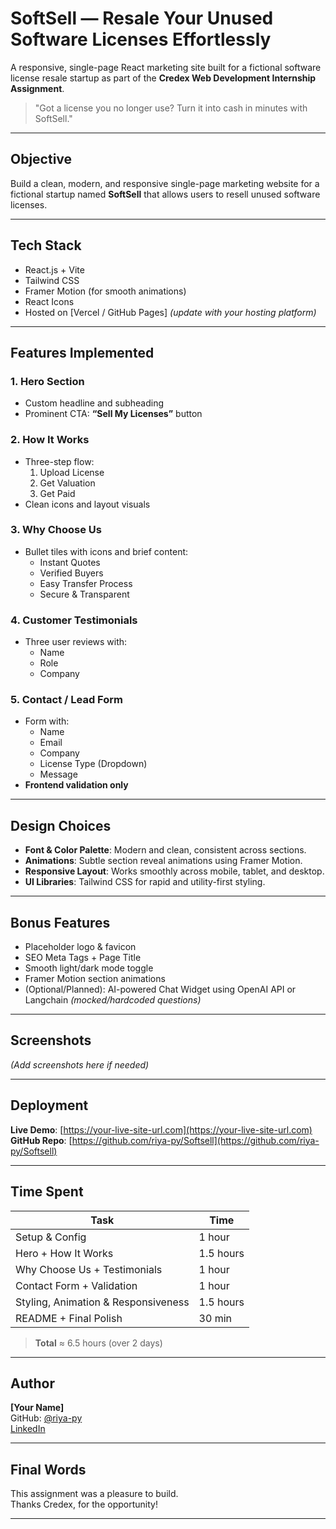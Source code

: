 # SoftSell — Resale Your Unused Software Licenses Effortlessly

A responsive, single-page React marketing site built for a fictional software license resale startup as part of the **Credex Web Development Internship Assignment**.

> "Got a license you no longer use? Turn it into cash in minutes with SoftSell." 

---

## Objective

Build a clean, modern, and responsive single-page marketing website for a fictional startup named **SoftSell** that allows users to resell unused software licenses.

---

## Tech Stack

- React.js + Vite
- Tailwind CSS
- Framer Motion (for smooth animations)
- React Icons
- Hosted on [Vercel / GitHub Pages] *(update with your hosting platform)*

---

## Features Implemented

### 1. Hero Section
- Custom headline and subheading
- Prominent CTA: **“Sell My Licenses”** button

### 2. How It Works
- Three-step flow:
  1. Upload License 
  2. Get Valuation 
  3. Get Paid 
- Clean icons and layout visuals

### 3. Why Choose Us
- Bullet tiles with icons and brief content:
  - Instant Quotes
  - Verified Buyers
  - Easy Transfer Process
  - Secure & Transparent

### 4. Customer Testimonials
- Three user reviews with:
  - Name
  - Role
  - Company

### 5. Contact / Lead Form
- Form with:
  - Name
  - Email
  - Company
  - License Type (Dropdown)
  - Message
- **Frontend validation only**

---

## Design Choices

- **Font & Color Palette**: Modern and clean, consistent across sections.
- **Animations**: Subtle section reveal animations using Framer Motion.
- **Responsive Layout**: Works smoothly across mobile, tablet, and desktop.
- **UI Libraries**: Tailwind CSS for rapid and utility-first styling.

---

## Bonus Features

- Placeholder logo & favicon
- SEO Meta Tags + Page Title
- Smooth light/dark mode toggle
- Framer Motion section animations
- (Optional/Planned): AI-powered Chat Widget using OpenAI API or Langchain *(mocked/hardcoded questions)*

---

## Screenshots

*(Add screenshots here if needed)*

---

## Deployment

**Live Demo**: [https://your-live-site-url.com](https://your-live-site-url.com)  
**GitHub Repo**: [https://github.com/riya-py/Softsell](https://github.com/riya-py/Softsell)

---

##  Time Spent

| Task | Time |
|------|------|
| Setup & Config | 1 hour |
| Hero + How It Works | 1.5 hours |
| Why Choose Us + Testimonials | 1 hour |
| Contact Form + Validation | 1 hour |
| Styling, Animation & Responsiveness | 1.5 hours |
| README + Final Polish | 30 min |

> **Total** ≈ 6.5 hours (over 2 days)

---

## Author

**[Your Name]**  
GitHub: [@riya-py](https://github.com/riya-py)  
[LinkedIn](https://www.linkedin.com/in/riyark006/)

---

## Final Words

This assignment was a pleasure to build.  
Thanks Credex, for the opportunity!  

---

